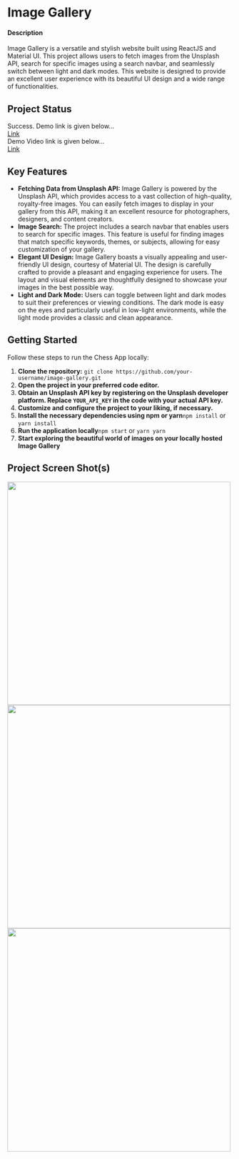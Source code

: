 # Image Gallery
#### Description
Image Gallery is a versatile and stylish website built using ReactJS and Material UI. This project allows users to fetch images from the Unsplash API, search for specific images using a search navbar, and seamlessly switch between light and dark modes. This website is designed to provide an excellent user experience with its beautiful UI design and a wide range of functionalities.

## Project Status
Success. Demo link is given below...
<br/>
<a href="https://image-gallery-live.netlify.app/" target="_blank">Link</a>
<br/>
Demo Video link is given below...
<br/>
<a href="https://www.loom.com/share/53f8511abfef40ea9aa4b4f722fc054f?sid=ce9d4a93-b1b4-4033-92a6-ad03e1a1feb8" target="_blank">Link</a>

## Key Features
- **Fetching Data from Unsplash API:** Image Gallery is powered by the Unsplash API, which provides access to a vast collection of high-quality, royalty-free images. You can easily fetch images to display in your gallery from this API, making it an excellent resource for photographers, designers, and content creators.
- **Image Search:** The project includes a search navbar that enables users to search for specific images. This feature is useful for finding images that match specific keywords, themes, or subjects, allowing for easy customization of your gallery.
- **Elegant UI Design:** Image Gallery boasts a visually appealing and user-friendly UI design, courtesy of Material UI. The design is carefully crafted to provide a pleasant and engaging experience for users. The layout and visual elements are thoughtfully designed to showcase your images in the best possible way.
- **Light and Dark Mode:** Users can toggle between light and dark modes to suit their preferences or viewing conditions. The dark mode is easy on the eyes and particularly useful in low-light environments, while the light mode provides a classic and clean appearance.



## Getting Started
Follow these steps to run the Chess App locally:
1. **Clone the repository:** `git clone https://github.com/your-username/image-gallery.git` 
2. **Open the project in your preferred code editor.**
2. **Obtain an Unsplash API key by registering on the Unsplash developer platform. Replace `YOUR_API_KEY` in the code with your actual API key.**
2. **Customize and configure the project to your liking, if necessary.**
2. **Install the necessary dependencies using npm or yarn**`npm install` or `yarn install`
2. **Run the application locally**`npm start` or `yarn yarn`
2. **Start exploring the beautiful world of images on your locally hosted Image Gallery**

## Project Screen Shot(s)
<img src="https://github.com/vishalsinghhh/image-gallery/assets/71393033/2f589ea8-898b-4dfd-9fe5-02f60ebeb2c1" alt="" width="500"/> <img src="https://github.com/vishalsinghhh/image-gallery/assets/71393033/951045c9-8cbf-449b-bc0f-d4b8054db2af" width="500"/> <img src="https://github.com/vishalsinghhh/image-gallery/assets/71393033/4578cb15-55ef-4958-8fb9-9a6dfa6042e9" width="500"/>
